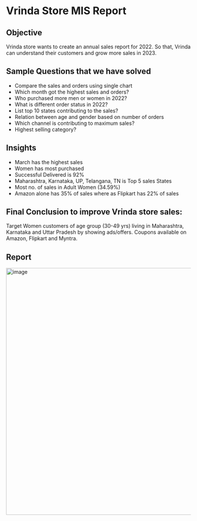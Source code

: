 # Vrinda Store MIS Report 

## Objective
Vrinda store wants to create an annual sales report for 2022. So that, Vrinda can understand their customers and grow more sales in 2023.

## Sample Questions that we have solved
-	Compare the sales and orders using single chart
-	Which month got the highest sales and orders?
-	Who purchased more men or women in 2022?
-	What is different order status in 2022?
-	List top 10 states contributing to the sales?
-	Relation between age and gender based on number of orders
-	Which channel is contributing to maximum sales?
-	Highest selling category?

## Insights
- March has the highest sales
- Women has most purchased
- Successful Delivered is 92%
- Maharashtra, Karnataka, UP, Telangana, TN is Top 5 sales States
- Most no. of sales in Adult Women (34.59%)
- Amazon alone has 35% of sales where as Flipkart has 22% of sales

## Final Conclusion to improve Vrinda store sales:
Target Women customers of age group (30-49 yrs) living in Maharashtra, Karnataka and Uttar Pradesh by showing ads/offers. Coupons available on Amazon, Flipkart and Myntra.

## Report
<img width="1606" height="671" alt="image" src="https://github.com/user-attachments/assets/4449abac-853e-42cc-bad6-49271200d97a" />
